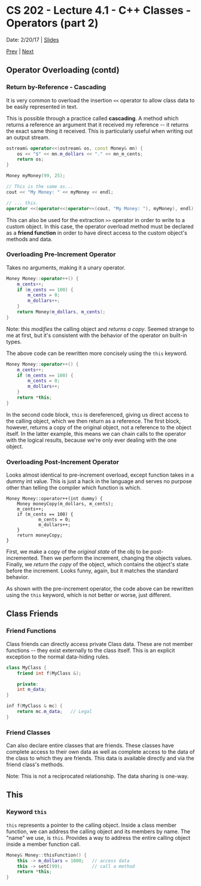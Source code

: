 # CS 202 - Lecture 4.1 - C++ Classes - Operators (part 2)
Date: 2/20/17 | [Slides](../slides/CS202_Lecture9_[C++_Classes-Operator(s)_(Pt.2)]_02.20.pdf)

[Prev](./lecture_3_1.md) | [Next](./lecture_4_1.md)

## Operator Overloading (contd)

### Return by-Reference - Cascading
It is very common to overload the insertion `<<` operator to allow
class data to be easily represented in text.

This is possible through a practice called **cascading**. A method which
returns a reference an argument that it received my reference -- it
returns the exact same thing it received. This is particularly useful
when writing out an output stream.

```cpp
ostream& operator<<(ostream& os, const Money& mn) {
    os << "$" << mn.m_dollars << "." << mn_m_cents;
    return os;
}

Money myMoney(99, 25);

// This is the same as...
cout << "My Money: " << myMoney << endl;

// ... this.
operator <<(operator<<(operator<<(cout, "My Money: "), myMoney), endl);
```

This can also be used for the extraction `>>` operator in order to write
to a custom object. In this case, the operator overload method must be
declared as a **friend function** in order to have direct access to the
custom object's methods and data.

### Overloading Pre-Increment Operator
Takes no arguments, making it a unary operator.

```cpp
Money Money::operator++() {
    m_cents++;
    if (m_cents == 100) {
        m_cents = 0;
        m_dollars++;
    }
    return Money(m_dollars, m_cents);
}
```

Note: this *modifies* the calling object and *returns a copy*. Seemed
strange to me at first, but it's consistent with the behavior of the
operator on built-in types.

The above code can be rewritten more concisely using the `this` keyword.

```cpp
Money Money::operator++() {
    m_cents++;
    if (m_cents == 100) {
        m_cents = 0;
        m_dollars++;
    }
    return *this;
}
```

In the second code block, `this` is dereferenced, giving us direct
access to the calling object, which we then return as a reference. The
first block, however, returns a copy of the original object, not a
reference to the object itself. In the latter example, this means
we can chain calls to the operator with the logical results, because
we're only ever dealing with the one object.

### Overloading Post-Increment Operator
Looks almost identical to pre-increment overload, except function takes
in a dummy int value. This is just a hack in the language and serves
no purpose other than telling the compiler which function is which.

```ccc
Money Money::operator++(int dummy) {
    Money moneyCopy(m_dollars, m_cents);
    m_cents++;
    if (m_cents == 100) {
            m_cents = 0;
            m_dollars++;
    }
    return moneyCopy;
}
```

First, we make a copy of the *original state* of the obj to be post-
incremented. Then we perform the increment, changing the objects values.
Finally, we *return the copy* of the object, which contains the object's
state before the increment. Looks funny, again, but it matches the
standard behavior.

As shown with the pre-increment operator, the code above can be
rewritten using the `this` keyword, which is not better or worse, just
different.


## Class Friends

### Friend Functions
Class friends can directly access private Class data. These are not
member functions -- they exist externally to the class itself. This is
an explicit exception to the normal data-hiding rules.

```cpp
class MyClass {
    friend int f(MyClass &);

    private:
    int m_data;
}

inf f(MyClass & mc) {
    return mc.m_data;   // Legal
}
```

### Friend Classes
Can also declare entire classes that are friends. These classes have
complete access to their own data as well as complete access to the data
of the class to which they are friends. This data is available directly
and via the friend class's methods.

Note: This is not a reciprocated relationship. The data sharing is
one-way.

## This

### Keyword `this`
`this` represents a pointer to the calling object. Inside a class member
function, we can address the calling object and its members by name.
The "name" we use, is `this`. Provides a way to address the entire
calling object inside a member function call.

```cpp
Money& Money::thisFunction() {
    this -> m_dollars = 1000;   // access data
    this -> setC(99);           // call a method
    return *this;
}
```

